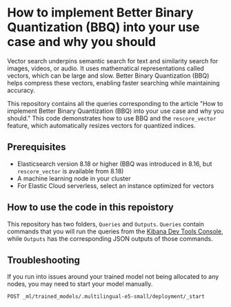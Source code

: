 # How to implement Better Binary Quantization (BBQ) into your use case and why you should

Vector search underpins semantic search for text and similarity search for images, videos, or audio. It uses mathematical representations called vectors, which can be large and slow. Better Binary Quantization (BBQ) helps compress these vectors, enabling faster searching while maintaining accuracy. 

This repository contains all the queries corresponding to the article "How to implement Better Binary Quantization (BBQ) into your use case and why you should." This code demonstrates how to use BBQ and the `rescore_vector` feature, which automatically resizes vectors for quantized indices.

## Prerequisites

- Elasticsearch version 8.18 or higher (BBQ was introduced in 8.16, but `rescore_vector` is available from 8.18)
- A machine learning node in your cluster
- For Elastic Cloud serverless, select an instance optimized for vectors

## How to use the code in this repoistory

This repository has two folders, `Queries` and `Outputs`. `Queries` contain commands that you will run the queries from the [Kibana Dev Tools Console](https://www.elastic.co/guide/en/kibana/8.18/console-kibana.html), while `Outputs` has the corresponding JSON outputs of those commands.

## Troubleshooting

If you run into issues around your trained model not being allocated to any nodes, you may need to start your model manually.
 
```
POST _ml/trained_models/.multilingual-e5-small/deployment/_start
```